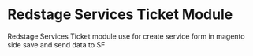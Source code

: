 Redstage Services Ticket Module
=================================================================

Redstage Services Ticket module use for create service form in magento side save and send data to SF
